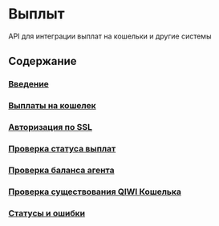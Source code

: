 # Выплыт
API для интеграции выплат на кошельки и другие системы

## Содержание
### [Введение](https://github.com/QIWI-API/topup-wallet-docs/blob/master/topup-wallet_ru.html.md)
### [Выплаты на кошелек](https://github.com/QIWI-API/topup-wallet-docs/blob/master/_topup_ru.html.md)
### [Авторизация по SSL](https://github.com/QIWI-API/topup-wallet-docs/blob/master/_authorization_ru.html.md)
### [Проверка статуса выплат](https://github.com/QIWI-API/topup-wallet-docs/blob/master/_topup-status_ru.html.md)
### [Проверка баланса агента](https://github.com/QIWI-API/topup-wallet-docs/blob/master/_get-balance_ru.html.md)
### [Проверка существования QIWI Кошелька](https://github.com/QIWI-API/topup-wallet-docs/blob/master/_check-user_ru.html.md)
### [Статусы и ошибки](https://github.com/QIWI-API/topup-wallet-docs/blob/master/_errors_ru.html.md)
